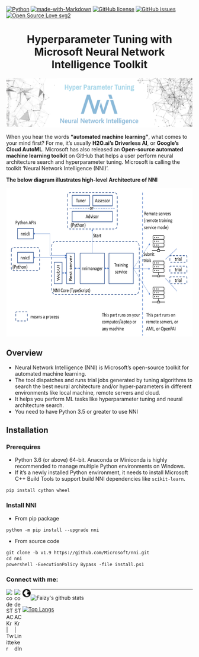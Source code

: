 [![Python](https://img.shields.io/badge/python%20-%2314354C.svg?&style=for-the-badge&logo=python&logoColor=white)](https://www.python.org/downloads/)
[![made-with-Markdown](https://img.shields.io/badge/markdown-%23000000.svg?&style=for-the-badge&logo=markdown&logoColor=white)](http://commonmark.org)
[![GitHub license](https://img.shields.io/github/license/mohd-faizy/DataScience-Projects)](https://github.com/mohd-faizy/Hyperparameter-Tuning-with-Microsoft-Network-Intelligence-Toolkit-NNI/blob/main/LICENSE)
[![GitHub issues](https://img.shields.io/github/issues/mohd-faizy/DataScience-Projects)](https://github.com/mohd-faizy/DataScience-Projects/issues)
[![Open Source Love svg2](https://badges.frapsoft.com/os/v2/open-source.svg?v=103)](https://opensource.com/resources/what-open-source)

<strong> 
    <h1 align='center'>Hyperparameter Tuning with Microsoft Neural Network Intelligence Toolkit</h1> 
</strong>

<p align='center'>
  <a href="#"><img src='https://github.com/mohd-faizy/Hyperparameter-Tuning-with-Microsoft-Network-Intelligence-Toolkit-NNI/blob/main/img_NNI/Proj_img.png'></a>
</p>

When you hear the words __“automated machine learning”__, what comes to your mind first? For me, it’s usually __H2O.ai’s Driverless AI__, or __Google’s Cloud AutoML__. Microsoft has also released an __Open-source automated machine learning toolkit__ on GitHub that helps a user perform neural architecture search and hyperparameter tuning. Microsoft is calling the toolkit ‘Neural Network Intelligence (NNI)’.

__The below diagram illustrates high-level Architecture of NNI__

<p align='center'>
  <a href="#"><img src='https://github.com/mohd-faizy/Hyperparameter-Tuning-with-Microsoft-Network-Intelligence-Toolkit-NNI/blob/main/img_NNI/0_high-level%20architecture%20of%20NNI.png' width = 700 height = 400></a>
</p>

## Overview
- Neural Network Intelligence (NNI) is Microsoft’s open-source toolkit for automated machine learning.
- The tool dispatches and runs trial jobs generated by tuning algorithms to search the best neural architecture and/or hyper-parameters in different environments like local machine, remote servers and cloud.
- It helps you perform ML tasks like hyperparameter tuning and neural architecture search.
- You need to have Python 3.5 or greater to use NNI

## Installation
### Prerequires

- Python 3.6 (or above) 64-bit. Anaconda or Miniconda is highly recommended to manage multiple Python environments on Windows.
- If it’s a newly installed Python environment, it needs to install Microsoft C++ Build Tools to support build NNI dependencies like `scikit-learn`.
```
pip install cython wheel
```
### Install NNI

- From pip package
```
python -m pip install --upgrade nni
```
- From source code

```
git clone -b v1.9 https://github.com/Microsoft/nni.git
cd nni
powershell -ExecutionPolicy Bypass -file install.ps1
```





### Connect with me:


[<img align="left" alt="codeSTACKr | Twitter" width="22px" src="https://cdn.jsdelivr.net/npm/simple-icons@v3/icons/twitter.svg" />][twitter]
[<img align="left" alt="codeSTACKr | LinkedIn" width="22px" src="https://cdn.jsdelivr.net/npm/simple-icons@v3/icons/linkedin.svg" />][linkedin]
[<img align="left" alt="codeSTACKr.com" width="22px" src="https://raw.githubusercontent.com/iconic/open-iconic/master/svg/globe.svg" />][StackExchange AI]

[twitter]: https://twitter.com/F4izy
[linkedin]: https://www.linkedin.com/in/faizy-mohd-836573122/
[StackExchange AI]: https://ai.stackexchange.com/users/36737/cypher


---


![Faizy's github stats](https://github-readme-stats.vercel.app/api?username=mohd-faizy&show_icons=true)


[![Top Langs](https://github-readme-stats.vercel.app/api/top-langs/?username=mohd-faizy&layout=compact)](https://github.com/mohd-faizy/github-readme-stats)
